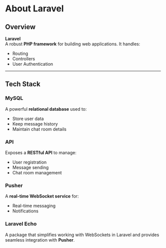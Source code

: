 # About Laravel

## Overview

**Laravel**  
A robust **PHP framework** for building web applications. It handles:  
- Routing  
- Controllers  
- User Authentication  

---

## Tech Stack

### MySQL  
A powerful **relational database** used to:  
- Store user data  
- Keep message history  
- Maintain chat room details  

### API  
Exposes a **RESTful API** to manage:  
- User registration  
- Message sending  
- Chat room management  

### Pusher  
A **real-time WebSocket service** for:  
- Real-time messaging  
- Notifications  

### Laravel Echo  
A package that simplifies working with WebSockets in Laravel and provides seamless integration with **Pusher**.

